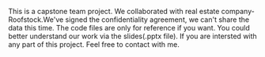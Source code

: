 This is a capstone team project. We collaborated with real estate company-Roofstock.We've signed the confidentiality agreement, we can't share the data this time. The code files are only for reference if you want. You could better understand our work via the slides(.pptx file). If you are intersted with any part of this project. Feel free to contact with me. 

